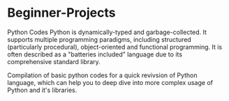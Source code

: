 # Beginner-Projects
Python Codes
Python is dynamically-typed and garbage-collected. It supports multiple programming paradigms, including structured (particularly procedural), object-oriented and functional programming. It is often described as a "batteries included" language due to its comprehensive standard library.

Compilation of basic python codes for a quick revivsion of Python language, which can help you to deep dive into more complex usage of Python and it's libraries.
